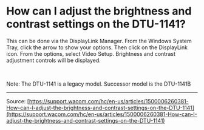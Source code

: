 # How can I adjust the brightness and contrast settings on the DTU-1141?

This can be done via the DisplayLink Manager. From the Windows System Tray, click the arrow to show your options. Then click on the DisplayLink icon. From the options, select Video Setup. Brightness and contrast adjustment controls will be displayed.


 



Note: The DTU-1141 is a legacy model. Successor model is the DTU-1141B

---
Source: [https://support.wacom.com/hc/en-us/articles/1500006260381-How-can-I-adjust-the-brightness-and-contrast-settings-on-the-DTU-1141](https://support.wacom.com/hc/en-us/articles/1500006260381-How-can-I-adjust-the-brightness-and-contrast-settings-on-the-DTU-1141)

